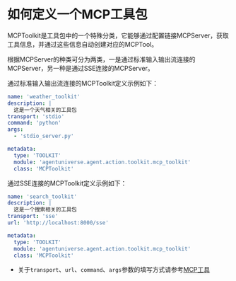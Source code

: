 # 如何定义一个MCP工具包

MCPToolkit是工具包中的一个特殊分类，它能够通过配置链接MCPServer，获取工具信息，并通过这些信息自动创建对应的MCPTool。

根据MCPServer的种类可分为两类，一是通过标准输入输出流连接的MCPServer，另一种是通过SSE连接的MCPServer。

通过标准输入输出流连接的MCPToolkit定义示例如下：
```yaml
name: 'weather_toolkit'
description: |
  这是一个天气相关的工具包
transport: 'stdio'
command: 'python'
args:
  - 'stdio_server.py'

metadata:
  type: 'TOOLKIT'
  module: 'agentuniverse.agent.action.toolkit.mcp_toolkit'
  class: 'MCPToolkit'
```

通过SSE连接的MCPToolkit定义示例如下：
```yaml
name: 'search_toolkit'
description: |
  这是一个搜索相关的工具包
transport: 'sse'
url: 'http://localhost:8000/sse'

metadata:
  type: 'TOOLKIT'
  module: 'agentuniverse.agent.action.toolkit.mcp_toolkit'
  class: 'MCPToolkit'
```

- 关于`transport`、`url`、`command`、`args`参数的填写方式请参考[MCP工具](../工具/MCP工具.md)